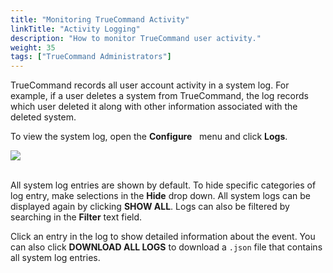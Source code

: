 ```yaml
---
title: "Monitoring TrueCommand Activity"
linkTitle: "Activity Logging"
description: "How to monitor TrueCommand user activity."
weight: 35
tags: ["TrueCommand Administrators"]
---
```


TrueCommand records all user account activity in a system log.
For example, if a user deletes a system from TrueCommand, the log records which user deleted it along with other information associated with the deleted system.

To view the system log, open the **Configure** <i class="fa fa-cog" aria-hidden="true" title="Settings"></i>&nbsp; menu and click **Logs**.

<img src="/images/tc-1.3-logs.PNG">
<br><br>

All system log entries are shown by default.
To hide specific categories of log entry, make selections in the **Hide** drop down.
All system logs can be displayed again by clicking **SHOW ALL**.
Logs can also be filtered by searching in the **Filter** text field.

Click an entry in the log to show detailed information about the event.
You can also click **DOWNLOAD ALL LOGS** to download a `.json` file that contains all system log entries.
